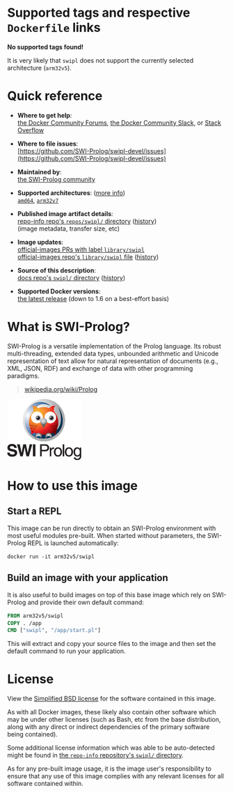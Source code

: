 <!--

********************************************************************************

WARNING:

    DO NOT EDIT "swipl/README.md"

    IT IS AUTO-GENERATED

    (from the other files in "swipl/" combined with a set of templates)

********************************************************************************

-->

# Supported tags and respective `Dockerfile` links

**No supported tags found!**

It is very likely that `swipl` does not support the currently selected architecture (`arm32v5`).

# Quick reference

-	**Where to get help**:  
	[the Docker Community Forums](https://forums.docker.com/), [the Docker Community Slack](https://blog.docker.com/2016/11/introducing-docker-community-directory-docker-community-slack/), or [Stack Overflow](https://stackoverflow.com/search?tab=newest&q=docker)

-	**Where to file issues**:  
	[https://github.com/SWI-Prolog/swipl-devel/issues](https://github.com/SWI-Prolog/swipl-devel/issues)

-	**Maintained by**:  
	[the SWI-Prolog community](https://github.com/SWI-Prolog/swipl-devel)

-	**Supported architectures**: ([more info](https://github.com/docker-library/official-images#architectures-other-than-amd64))  
	[`amd64`](https://hub.docker.com/r/amd64/swipl/), [`arm32v7`](https://hub.docker.com/r/arm32v7/swipl/)

-	**Published image artifact details**:  
	[repo-info repo's `repos/swipl/` directory](https://github.com/docker-library/repo-info/blob/master/repos/swipl) ([history](https://github.com/docker-library/repo-info/commits/master/repos/swipl))  
	(image metadata, transfer size, etc)

-	**Image updates**:  
	[official-images PRs with label `library/swipl`](https://github.com/docker-library/official-images/pulls?q=label%3Alibrary%2Fswipl)  
	[official-images repo's `library/swipl` file](https://github.com/docker-library/official-images/blob/master/library/swipl) ([history](https://github.com/docker-library/official-images/commits/master/library/swipl))

-	**Source of this description**:  
	[docs repo's `swipl/` directory](https://github.com/docker-library/docs/tree/master/swipl) ([history](https://github.com/docker-library/docs/commits/master/swipl))

-	**Supported Docker versions**:  
	[the latest release](https://github.com/docker/docker-ce/releases/latest) (down to 1.6 on a best-effort basis)

# What is SWI-Prolog?

SWI-Prolog is a versatile implementation of the Prolog language. Its robust multi-threading, extended data types, unbounded arithmetic and Unicode representation of text allow for natural representation of documents (e.g., XML, JSON, RDF) and exchange of data with other programming paradigms.

> [wikipedia.org/wiki/Prolog](https://en.wikipedia.org/wiki/Prolog)

![logo](https://raw.githubusercontent.com/docker-library/docs/4fc6655434dd9a7ff8cc46146a5f07395d156d7c/swipl/logo.png)

# How to use this image

## Start a REPL

This image can be run directly to obtain an SWI-Prolog environment with most useful modules pre-built. When started without parameters, the SWI-Prolog REPL is launched automatically:

```console
docker run -it arm32v5/swipl 
```

## Build an image with your application

It is also useful to build images on top of this base image which rely on SWI-Prolog and provide their own default command:

```dockerfile
FROM arm32v5/swipl
COPY . /app
CMD ["swipl", "/app/start.pl"]
```

This will extract and copy your source files to the image and then set the default command to run your application.

# License

View the [Simplified BSD license](http://www.swi-prolog.org/license.html) for the software contained in this image.

As with all Docker images, these likely also contain other software which may be under other licenses (such as Bash, etc from the base distribution, along with any direct or indirect dependencies of the primary software being contained).

Some additional license information which was able to be auto-detected might be found in [the `repo-info` repository's `swipl/` directory](https://github.com/docker-library/repo-info/tree/master/repos/swipl).

As for any pre-built image usage, it is the image user's responsibility to ensure that any use of this image complies with any relevant licenses for all software contained within.
